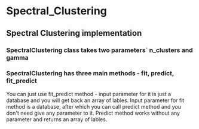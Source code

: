 # Spectral_Clustering
## Spectral  Clustering implementation

### SpectralClustering class takes two parameters`  n_clusters and  gamma 

### SpectralClustering  has three main methods - fit, predict, fit_predict

You can just use fit_predict method - input parameter for it is just a database and you will get back an array of lables.
Input parameter for fit method is a database, after which you can call predict method and you don't need give any parameter to it.
Predict method works without any parameter and returns an array of lables.
